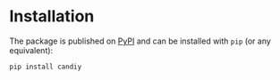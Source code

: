 # Installation

The package is published on [PyPI](https://pypi.org/project/candiy/) and can be installed with `pip` (or any equivalent):

```bash
pip install candiy
```
